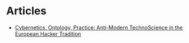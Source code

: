 # Articles

* [Cybernetics, Ontology, Practice: Anti-Modern TechnoScience in the European Hacker Tradition](content/cyxontpra.md)
